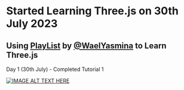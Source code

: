 # Started Learning Three.js on 30th July 2023


## Using [PlayList](https://www.youtube.com/playlist?list=PLjcjAqAnHd1EIxV4FSZIiJZvsdrBc1Xho) by [@WaelYasmina](https://www.youtube.com/@WaelYasmina) to Learn Three.js


Day 1 (30th July) - Completed Tutorial 1

[![IMAGE ALT TEXT HERE](http://img.youtube.com/vi/xJAfLdUgdc4/0.jpg)](http://www.youtube.com/watch?v=xJAfLdUgdc4)
